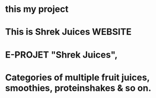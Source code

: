 # this my project
# This is Shrek Juices WEBSITE
# E-PROJET "Shrek Juices",
# Categories of multiple fruit juices, smoothies, proteinshakes & so on.


